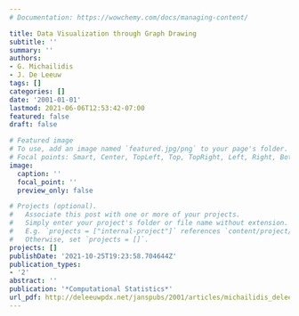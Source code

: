 ```yaml
---
# Documentation: https://wowchemy.com/docs/managing-content/

title: Data Visualization through Graph Drawing
subtitle: ''
summary: ''
authors:
- G. Michailidis
- J. De Leeuw
tags: []
categories: []
date: '2001-01-01'
lastmod: 2021-06-06T12:53:42-07:00
featured: false
draft: false

# Featured image
# To use, add an image named `featured.jpg/png` to your page's folder.
# Focal points: Smart, Center, TopLeft, Top, TopRight, Left, Right, BottomLeft, Bottom, BottomRight.
image:
  caption: ''
  focal_point: ''
  preview_only: false

# Projects (optional).
#   Associate this post with one or more of your projects.
#   Simply enter your project's folder or file name without extension.
#   E.g. `projects = ["internal-project"]` references `content/project/deep-learning/index.md`.
#   Otherwise, set `projects = []`.
projects: []
publishDate: '2021-10-25T19:23:58.704644Z'
publication_types:
- '2'
abstract: ''
publication: '*Computational Statistics*'
url_pdf: http://deleeuwpdx.net/janspubs/2001/articles/michailidis_deleeuw_A_01.pdf
---
```

